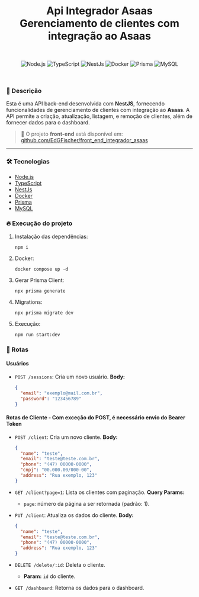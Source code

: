 <h1 align="center">
   Api Integrador Asaas
  <br>
  Gerenciamento de clientes com integração ao Asaas
</h1>

<br>

<p align="center">
  <img
    src="https://img.shields.io/badge/Node.js-339933?style=for-the-badge&logo=nodedotjs&logoColor=white"
    alt="Node.js"
  >
  <img
    src="https://img.shields.io/badge/typescript-%23007ACC.svg?style=for-the-badge&logo=typescript&logoColor=white"
    alt="TypeScript"
  >
  <img
    src="https://img.shields.io/badge/nestjs-E0234E?style=for-the-badge&logo=nestjs&logoColor=white"
    alt="NestJs"
  >
  <img
    src="https://img.shields.io/badge/docker-257bd6?style=for-the-badge&logo=docker&logoColor=white"
    alt="Docker"
  >
  <img
    src="https://img.shields.io/badge/Prisma-3982CE?style=for-the-badge&logo=Prisma&logoColor=white"
    alt="Prisma"
  >
  <img
    src="https://img.shields.io/badge/mysql-4479A1?style=for-the-badge&logo=mysql&logoColor=white"
    alt="MySQL"
  />
</p>

<br>

### 📝 Descrição

Esta é uma API back-end desenvolvida com **NestJS**, fornecendo funcionalidades de gerenciamento de clientes com integração ao **Asaas**. A API permite a criação, atualização, listagem, e remoção de clientes, além de fornecer dados para o dashboard.

> 🔗 O projeto **front-end** está disponível em: [github.com/EdGFischer/front_end_integrador_asaas](https://github.com/EdGFischer/front_end_integrador_asaas)

---

### :hammer_and_wrench: Tecnologias
- [Node.js](https://nodejs.org/en)
- [TypeScript](https://www.typescriptlang.org/)
- [NestJs](https://nestjs.com/)
- [Docker](https://www.docker.com/)
- [Prisma](https://www.prisma.io/)
- [MySQL](https://www.mysql.com/)

### :fire: Execução do projeto
 1. Instalação das dependências:
     ```
     npm i 
     ```
  2. Docker:
     ```
     docker compose up -d
     ```
  3. Gerar Prisma Client:
     ```
     npx prisma generate
     ```
  4. Migrations:
     ```
     npx prisma migrate dev
     ```
  5. Execução:
     ```
     npm run start:dev
     ```

### :link: Rotas
#### Usuários
- `POST /sessions`: Cria um novo usuário.
    **Body:**
    ```json
    {
      "email": "exemplo@mail.com.br",
      "password": "123456789"
    }
    ```

#### Rotas de Cliente - Com exceção do POST, é necessário envio do Bearer Token
- `POST /client`: Cria um novo cliente.
    **Body:**
    ```json
    {
      "name": "teste",
      "email": "teste@teste.com.br",
      "phone": "(47) 00000-0000",
      "cnpj": "00.000.00/000-00",
      "address": "Rua exemplo, 123"
    }
    ```

- `GET /client?page=1`: Lista os clientes com paginação.
    **Query Params:**
    - `page`: número da página a ser retornada (padrão: 1).

- `PUT /client`: Atualiza os dados do cliente.
    **Body:**
    ```json
    {
      "name": "teste",
      "email": "teste@teste.com.br",
      "phone": "(47) 00000-0000",
      "address": "Rua exemplo, 123"
    }
    ```

- `DELETE /delete/:id`: Deleta o cliente. 
    - **Param:** `id` do cliente.

- `GET /dashboard`: Retorna os dados para o dashboard.
